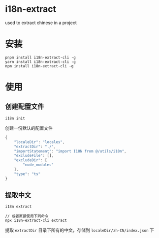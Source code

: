 # i18n-extract

used to extract chinese in a project

# 安装

```shell
pnpm install i18n-extract-cli -g
yarn install i18n-extract-cli -g
npm install i18n-extract-cli -g
```

# 使用
## 创建配置文件
```shell
i18n init
```
创建一份默认的配置文件

```js
{
    "localeDir": "locales",
    "extractDir": "./",
    "importStatement": "import I18N from @/utils/i18n",
    "excludeFile": [],
    "excludeDir": [
        "node_modules"
    ],
    "type": "ts"
}
```

## 提取中文
```shell
i18n extract

// 或者直接使用下列命令
npx i18n-extract-cli extract
```
提取 `extractDir` 目录下所有的中文，存储到 `localeDir/zh-CN/index.json` 下
